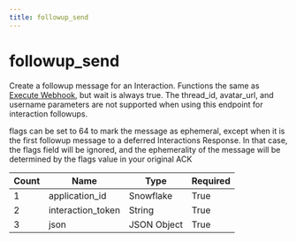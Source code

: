 ```yaml
---
title: followup_send
---
```

# followup_send
Create a followup message for an Interaction. Functions the same as [Execute Webhook](https://discord.com/developers/docs/resources/webhook#execute-webhook), but wait is always true. The thread_id, avatar_url, and username parameters are not supported when using this endpoint for interaction followups.

flags can be set to 64 to mark the message as ephemeral, except when it is the first followup message to a deferred Interactions Response. In that case, the flags field will be ignored, and the ephemerality of the message will be determined by the flags value in your original ACK

Count | Name | Type | Required        
----|----|----|---- 
1 | application_id | Snowflake | True
2 | interaction_token | String | True
3 | json | JSON Object | True